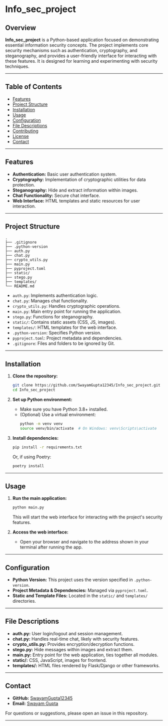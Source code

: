 # Info_sec_project

## Overview

**Info_sec_project** is a Python-based application focused on demonstrating essential information security concepts. The project implements core security mechanisms such as authentication, cryptography, and steganography, and provides a user-friendly interface for interacting with these features. It is designed for learning and experimenting with security techniques.

---

## Table of Contents

- [Features](#features)
- [Project Structure](#project-structure)
- [Installation](#installation)
- [Usage](#usage)
- [Configuration](#configuration)
- [File Descriptions](#file-descriptions)
- [Contributing](#contributing)
- [License](#license)
- [Contact](#contact)

---

## Features

- **Authentication:** Basic user authentication system.
- **Cryptography:** Implementation of cryptographic utilities for data protection.
- **Steganography:** Hide and extract information within images.
- **Chat Functionality:** Secure chat interface.
- **Web Interface:** HTML templates and static resources for user interaction.

---

## Project Structure

```
.
├── .gitignore
├── .python-version
├── auth.py
├── chat.py
├── crypto_utils.py
├── main.py
├── pyproject.toml
├── static/
├── stego.py
├── templates/
└── README.md
```

- `auth.py`: Implements authentication logic.
- `chat.py`: Manages chat functionality.
- `crypto_utils.py`: Handles cryptographic operations.
- `main.py`: Main entry point for running the application.
- `stego.py`: Functions for steganography.
- `static/`: Contains static assets (CSS, JS, images).
- `templates/`: HTML templates for the web interface.
- `.python-version`: Specifies Python version.
- `pyproject.toml`: Project metadata and dependencies.
- `.gitignore`: Files and folders to be ignored by Git.

---

## Installation

1. **Clone the repository:**
   ```bash
   git clone https://github.com/SwayamGupta12345/Info_sec_project.git
   cd Info_sec_project
   ```

2. **Set up Python environment:**
   - Make sure you have Python 3.8+ installed.
   - (Optional) Use a virtual environment:
     ```bash
     python -m venv venv
     source venv/bin/activate  # On Windows: venv\Scripts\activate
     ```

3. **Install dependencies:**
   ```bash
   pip install -r requirements.txt
   ```
   Or, if using Poetry:
   ```bash
   poetry install
   ```

---

## Usage

1. **Run the main application:**
   ```bash
   python main.py
   ```
   This will start the web interface for interacting with the project's security features.

2. **Access the web interface:**
   - Open your browser and navigate to the address shown in your terminal after running the app.

---

## Configuration

- **Python Version:** This project uses the version specified in `.python-version`.
- **Project Metadata & Dependencies:** Managed via `pyproject.toml`.
- **Static and Template Files:** Located in the `static/` and `templates/` directories.

---

## File Descriptions

- **auth.py:** User login/logout and session management.
- **chat.py:** Handles real-time chat, likely with security features.
- **crypto_utils.py:** Provides encryption/decryption functions.
- **stego.py:** Hide messages within images and extract them.
- **main.py:** Entry point for the web application, ties together all modules.
- **static/:** CSS, JavaScript, images for frontend.
- **templates/:** HTML files rendered by Flask/Django or other frameworks.

---

## Contact

- **GitHub:** [SwayamGupta12345](https://github.com/SwayamGupta12345)
- **Email:**  [Swayam Gupta](swayamsam2005@gmail.com)

For questions or suggestions, please open an issue in this repository.

---

